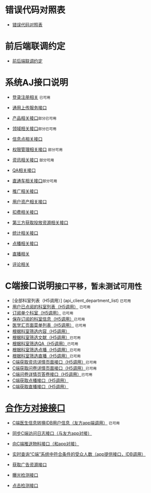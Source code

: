 # 错误代码对照表

- [错误代码对照表](error_intruduce)

# 前后端联调约定

- [前后端联调约定](agree-on-api)
# 系统AJ接口说明

- [登录注册相关](api_login) `已可用`
- [通用上传服务接口](api_upload)
- [产品相关接口](api_product)`部分已可用`
- [领域相关接口](api_ta)`部分已可用`
- [信息点相关接口](api_keyword)
- [权限管理相关接口](api_manage) `部分可用`
- [资讯相关接口](api_essay) `部分可用`
- [QA相关接口](api_qa)

- [直通车相关接口](api_instantAd)`部分可用`
- [推广相关接口](api_promotion)
- [用户资产相关接口](api_assets)
- [扣费相关接口](api_charg)
- [第三方获取投放资源相关接口](api_source)
- [统计相关接口](api_statistics)

- [点播相关接口](api_vod)
- [直播相关](api_lvb)
- [评论相关](api_comment) 

# C端接口说明`接口平移，暂未测试可用性`
- [全部科室列表（H5调用）] (api_client_department_list) `已可用`
- [用户已点阅的科室列表（H5调用）](api_client_user_attention_department)   `已可用`
- [订阅单个科室（H5调用）](api_client_attention_department) `已可用`
- [保存订阅的科室信息（H5调用）](api_client_save_attention_department)`已可用`
- [医学汇页面菜单列表（H5调用）](api_client_menulist) `已可用`
- [根据科室筛选内容（H5调用）](api/client/department/subject/list)
- [根据科室筛选文献（H5调用）](api/client/department/subject/essay/list)`已可用`
- [根据科室筛选QA（H5调用）](api/client/department/subject/qa/list)`已可用`
- [根据科室筛选点播（H5调用）](api/client/department/subject/vod/list)`已可用`
- [根据科室筛选直播（H5调用）](api/client/department/subject/lvb/list)`已可用`
- [C端获取资讯详情页面接口（H5调用）](api_client_department_subject_essay_detail)`已可用`
- [C端获取问卷详情页面接口（H5调用）](api_client_department_subject_qa_detail)`已可用`
- [C端问卷详情页答卷接口（H5调用）](api_client_department_subject_qa_survey)`已可用`
- [C端获取点播接口（H5调用）](api_client_department_subject_vod)
- [C端获取直播接口（H5调用）](api_client_department_subject_lvb)


# [合作方对接接口](api_parterner)
- [C端医生信息转换IDB用户信息（友方app端调用）](api_client_initdoctor)  `已可用`
- [同步C端访问日志接口（与友方app对接）](api_client_promotion_clientlog)
- [向C端推送物料接口（和app对接）](api_promotion_push)
- [实时查询“C端”系统中符合条件的受众人数（app提供接口，IDB调用）](api_promotion_getNumber)


- [获取广告资源接口](api_client_advertisement)
- [曝光检测接口](api_client_show)
- [点击检测接口](api_client_check)